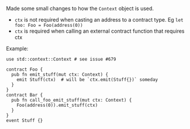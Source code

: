 Made some small changes to how the `Context` object is used.

- `ctx` is not required when casting an address to a contract type. Eg `let foo: Foo = Foo(address(0))`
- `ctx` is required when calling an external contract function that requires ctx

Example:

```fe
use std::context::Context # see issue #679

contract Foo {
  pub fn emit_stuff(mut ctx: Context) {
    emit Stuff(ctx)  # will be `ctx.emit(Stuff{})` someday
  }
}
contract Bar {
  pub fn call_foo_emit_stuff(mut ctx: Context) {
    Foo(address(0)).emit_stuff(ctx)
  }
}
event Stuff {}
```
